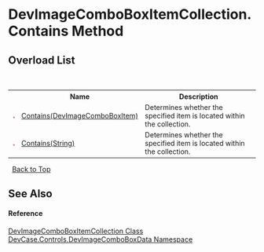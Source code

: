 # DevImageComboBoxItemCollection.Contains Method 
 


## Overload List
&nbsp;<table><tr><th></th><th>Name</th><th>Description</th></tr><tr><td>![Public method](media/pubmethod.gif "Public method")</td><td><a href="M_DevCase_Controls_DevImageComboBoxData_DevImageComboBoxItemCollection_Contains">Contains(DevImageComboBoxItem)</a></td><td>
Determines whether the specified item is located within the collection.</td></tr><tr><td>![Public method](media/pubmethod.gif "Public method")</td><td><a href="M_DevCase_Controls_DevImageComboBoxData_DevImageComboBoxItemCollection_Contains_1">Contains(String)</a></td><td>
Determines whether the specified item is located within the collection.</td></tr></table>&nbsp;
<a href="#devimagecomboboxitemcollection.contains-method">Back to Top</a>

## See Also


#### Reference
<a href="T_DevCase_Controls_DevImageComboBoxData_DevImageComboBoxItemCollection">DevImageComboBoxItemCollection Class</a><br /><a href="N_DevCase_Controls_DevImageComboBoxData">DevCase.Controls.DevImageComboBoxData Namespace</a><br />